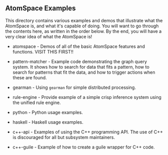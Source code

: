 AtomSpace Examples
------------------

This directory contains various examples and demos that illustrate
what the AtomSpace is, and what it's capable of doing.  You will
want to go through the contents here, as written in the order below.
By the end, you will have a very clear idea of what the AtomSpace is!

* atomspace     - Demos of all of the basic AtomSpace features and
                  functions. VISIT THIS FIRST!!

* pattern-matcher - Example code demonstrating the graph query system.
                  It shows how to search for data that fits a pattern,
                  how to search for patterns that fit the data, and
                  how to trigger actions when these are found.

* gearman       - Using `gearman` for simple distributed processing.

* rule-engine   - Provide example of a simple crisp inference system
                  using the unified rule engine.

* python        - Python usage examples.
* haskell       - Haskell usage examples.

* c++-api       - Examples of using the C++ programming API. The use of
                  C++ is discouraged for all but subsystem maintainers.

* c++-guile     - Example of how to create a guile wrapper for C++ code.
